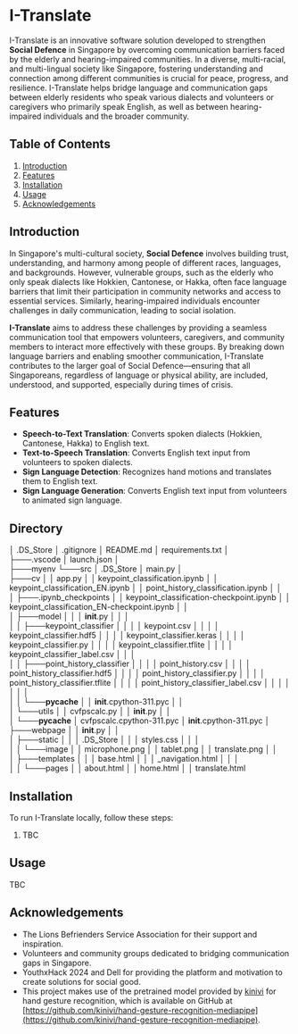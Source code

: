 # I-Translate

I-Translate is an innovative software solution developed to strengthen **Social Defence** in Singapore by overcoming communication barriers faced by the elderly and hearing-impaired communities. In a diverse, multi-racial, and multi-lingual society like Singapore, fostering understanding and connection among different communities is crucial for peace, progress, and resilience. I-Translate helps bridge language and communication gaps between elderly residents who speak various dialects and volunteers or caregivers who primarily speak English, as well as between hearing-impaired individuals and the broader community.

## Table of Contents
1. [Introduction](#introduction)
2. [Features](#features)
3. [Installation](#installation)
4. [Usage](#usage)
5. [Acknowledgements](#acknowledgements)

## Introduction

In Singapore's multi-cultural society, **Social Defence** involves building trust, understanding, and harmony among people of different races, languages, and backgrounds. However, vulnerable groups, such as the elderly who only speak dialects like Hokkien, Cantonese, or Hakka, often face language barriers that limit their participation in community networks and access to essential services. Similarly, hearing-impaired individuals encounter challenges in daily communication, leading to social isolation.

**I-Translate** aims to address these challenges by providing a seamless communication tool that empowers volunteers, caregivers, and community members to interact more effectively with these groups. By breaking down language barriers and enabling smoother communication, I-Translate contributes to the larger goal of Social Defence—ensuring that all Singaporeans, regardless of language or physical ability, are included, understood, and supported, especially during times of crisis.

## Features

- **Speech-to-Text Translation**: Converts spoken dialects (Hokkien, Cantonese, Hakka) to English text.
- **Text-to-Speech Translation**: Converts English text input from volunteers to spoken dialects.
- **Sign Language Detection**: Recognizes hand motions and translates them to English text.
- **Sign Language Generation**: Converts English text input from volunteers to animated sign language.

## Directory

│   .DS_Store
│   .gitignore
│   README.md
│   requirements.txt
│   
├───.vscode
│       launch.json
│       
├───myenv
└───src
    │   .DS_Store
    │   main.py
    │   
    ├───cv
    │   │   app.py
    │   │   keypoint_classification.ipynb
    │   │   keypoint_classification_EN.ipynb
    │   │   point_history_classification.ipynb
    │   │   
    │   ├───.ipynb_checkpoints
    │   │       keypoint_classification-checkpoint.ipynb
    │   │       keypoint_classification_EN-checkpoint.ipynb
    │   │       
    │   ├───model
    │   │   │   __init__.py
    │   │   │   
    │   │   ├───keypoint_classifier
    │   │   │   │   keypoint.csv
    │   │   │   │   keypoint_classifier.hdf5
    │   │   │   │   keypoint_classifier.keras
    │   │   │   │   keypoint_classifier.py
    │   │   │   │   keypoint_classifier.tflite
    │   │   │   │   keypoint_classifier_label.csv
    │   │   │           
    │   │   ├───point_history_classifier
    │   │   │   │   point_history.csv
    │   │   │   │   point_history_classifier.hdf5
    │   │   │   │   point_history_classifier.py
    │   │   │   │   point_history_classifier.tflite
    │   │   │   │   point_history_classifier_label.csv
    │   │   │   │   
    │   │   │           
    │   │   └───__pycache__
    │   │           __init__.cpython-311.pyc
    │   │           
    │   └───utils
    │       │   cvfpscalc.py
    │       │   __init__.py
    │       │   
    │       └───__pycache__
    │               cvfpscalc.cpython-311.pyc
    │               __init__.cpython-311.pyc
    │               
    ├───webpage
    │   │   __init__.py
    │   │   
    │   ├───static
    │   │   │   .DS_Store
    │   │   │   styles.css
    │   │   │   
    │   │   └───image
    │   │           microphone.png
    │   │           tablet.png
    │   │           translate.png
    │   │           
    │   ├───templates
    │   │   │   base.html
    │   │   │   _navigation.html
    │   │   │   
    │   │   └───pages
    │   │           about.html
    │   │           home.html
    │   │           translate.html         

            



## Installation

To run I-Translate locally, follow these steps:

1. TBC

## Usage 

TBC

## Acknowledgements

- The Lions Befrienders Service Association for their support and inspiration.
- Volunteers and community groups dedicated to bridging communication gaps in Singapore.
- YouthxHack 2024 and Dell for providing the platform and motivation to create solutions for social good.
- This project makes use of the pretrained model provided by [kinivi](https://github.com/kinivi) for hand gesture recognition, which is available on GitHub at [https://github.com/kinivi/hand-gesture-recognition-mediapipe](https://github.com/kinivi/hand-gesture-recognition-mediapipe).